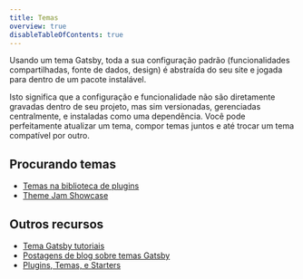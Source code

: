 ```yaml
---
title: Temas
overview: true
disableTableOfContents: true
---
```


Usando um tema Gatsby, toda a sua configuração padrão (funcionalidades compartilhadas, fonte de dados, design) é abstraída do seu site e jogada para dentro de um pacote instalável.

Isto significa que a configuração e funcionalidade não são diretamente gravadas dentro de seu projeto, mas sim versionadas, gerenciadas centralmente, e instaladas como uma dependência. Você pode perfeitamente atualizar um tema, compor temas juntos e até trocar um tema compatível por outro.

<GuideList slug={props.slug} />

## Procurando temas

- [Temas na biblioteca de plugins](/plugins/?=gatsby-theme)
- [Theme Jam Showcase](https://themejam.gatsbyjs.org/showcase)

## Outros recursos

- [Tema Gatsby tutoriais](/tutorial/theme-tutorials/)
- [Postagens de blog sobre temas Gatsby](/blog/tags/themes)
- [Plugins, Temas, e Starters](/docs/plugins-themes-and-starters/)
